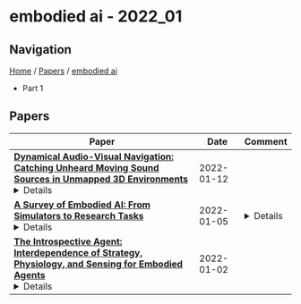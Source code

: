 # embodied ai - 2022_01

## Navigation

[Home](https://lixin97.github.io/arXivRadar) / [Papers](https://lixin97.github.io/arXivRadar/papers) / [embodied ai](https://lixin97.github.io/arXivRadar/papers/embodied_ai)

- Part 1

## Papers

| **Paper** | **Date** | **Comment** |
| --- | --- | --- |
| **[Dynamical Audio-Visual Navigation: Catching Unheard Moving Sound Sources in Unmapped 3D Environments](http://arxiv.org/abs/2201.04279v1)**<details>Recent work on audio-visual navigation targets a single static sound in noise-free audio environments and struggles to generalize to unheard sounds. We introduce the novel dynamic audio-visual navigation benchmark in which an embodied AI agent must catch a moving sound source in an unmapped environment in the presence of distractors and noisy sounds. We propose an end-to-end reinforcement learning approach that relies on a multi-modal architecture that fuses the spatial audio-visual information from a binaural audio signal and spatial occupancy maps to encode the features needed to learn a robust navigation policy for our new complex task settings. We demonstrate that our approach outperforms the current state-of-the-art with better generalization to unheard sounds and better robustness to noisy scenarios on the two challenging 3D scanned real-world datasets Replica and Matterport3D, for the static and dynamic audio-visual navigation benchmarks. Our novel benchmark will be made available at http://dav-nav.cs.uni-freiburg.de.</details> | 2022-01-12 |  |
| **[A Survey of Embodied AI: From Simulators to Research Tasks](http://arxiv.org/abs/2103.04918v8)**<details>There has been an emerging paradigm shift from the era of "internet AI" to "embodied AI", where AI algorithms and agents no longer learn from datasets of images, videos or text curated primarily from the internet. Instead, they learn through interactions with their environments from an egocentric perception similar to humans. Consequently, there has been substantial growth in the demand for embodied AI simulators to support various embodied AI research tasks. This growing interest in embodied AI is beneficial to the greater pursuit of Artificial General Intelligence (AGI), but there has not been a contemporary and comprehensive survey of this field. This paper aims to provide an encyclopedic survey for the field of embodied AI, from its simulators to its research. By evaluating nine current embodied AI simulators with our proposed seven features, this paper aims to understand the simulators in their provision for use in embodied AI research and their limitations. Lastly, this paper surveys the three main research tasks in embodied AI -- visual exploration, visual navigation and embodied question answering (QA), covering the state-of-the-art approaches, evaluation metrics and datasets. Finally, with the new insights revealed through surveying the field, the paper will provide suggestions for simulator-for-task selections and recommendations for the future directions of the field.</details> | 2022-01-05 | <details>This work has been accepted by IEEE Transactions on Emerging Topics in Computational Intelligence</details> |
| **[The Introspective Agent: Interdependence of Strategy, Physiology, and Sensing for Embodied Agents](http://arxiv.org/abs/2201.00411v1)**<details>The last few years have witnessed substantial progress in the field of embodied AI where artificial agents, mirroring biological counterparts, are now able to learn from interaction to accomplish complex tasks. Despite this success, biological organisms still hold one large advantage over these simulated agents: adaptation. While both living and simulated agents make decisions to achieve goals (strategy), biological organisms have evolved to understand their environment (sensing) and respond to it (physiology). The net gain of these factors depends on the environment, and organisms have adapted accordingly. For example, in a low vision aquatic environment some fish have evolved specific neurons which offer a predictable, but incredibly rapid, strategy to escape from predators. Mammals have lost these reactive systems, but they have a much larger fields of view and brain circuitry capable of understanding many future possibilities. While traditional embodied agents manipulate an environment to best achieve a goal, we argue for an introspective agent, which considers its own abilities in the context of its environment. We show that different environments yield vastly different optimal designs, and increasing long-term planning is often far less beneficial than other improvements, such as increased physical ability. We present these findings to broaden the definition of improvement in embodied AI passed increasingly complex models. Just as in nature, we hope to reframe strategy as one tool, among many, to succeed in an environment. Code is available at: https://github.com/sarahpratt/introspective.</details> | 2022-01-02 |  |
